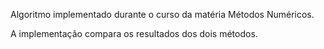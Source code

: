 Algoritmo implementado durante o curso da matéria  Métodos Numéricos.

A implementação compara os resultados dos dois métodos.
